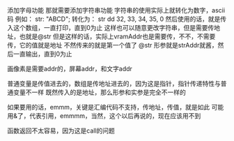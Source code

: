 添加字母功能
那就需要添加字符串功能
字符串的使用实际上就转化为数字，ascii码
例如：
str: "ABCD";
转化为：
str dd 32, 33, 34, 35, 0
然后使用的话，就是传入这个数组，一直打印，直到0为止
这样也可以随意更改字符串，但是需要传地址，也就是@str
但是这样的话，实际上vramAddr也是需要传，不不，不需要传，它的值就是地址
不然传来的就是第一个值了
@str
形参就是strAddr就酱，然后一直输出，直到0为止

画像素是需要addr的，屏幕addr，和文字addr

普通变量是传值进去的，数组是传地址进去的，因为这是指针，指针传递特性与普通变量不一样
既然传入的是地址，那么形参和实参是完全不一样的

如果要用的话，emmm，关键是汇编代码不支持，传地址，传值，就是如此
可能用&了，代表引用，emmmm，当然，这个以后再说的，现在应该用不到

函数返回不太容易，因为这是call的问题